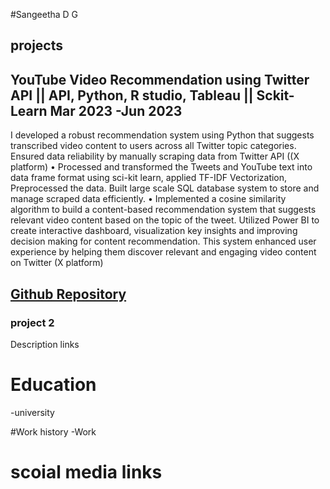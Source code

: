 #Sangeetha D G
## projects 

## YouTube Video Recommendation using Twitter API || API, Python, R studio, Tableau || Sckit-Learn Mar 2023 -Jun 2023
I developed a robust recommendation system using Python that suggests transcribed video content to users across all Twitter topic categories. Ensured data reliability by
manually scraping data from Twitter API ((X platform)
• Processed and transformed the Tweets and YouTube text into data frame format using sci-kit learn, applied TF-IDF Vectorization, Preprocessed the data. Built large scale SQL
database system to store and manage scraped data efficiently.
• Implemented a cosine similarity algorithm to build a content-based recommendation system that suggests relevant video content based on the topic of the tweet. Utilized Power
BI to create interactive dashboard, visualization key insights and improving decision making for content recommendation. This system enhanced user experience by helping them
discover relevant and engaging video content on Twitter (X platform)
## [Github Repository](https://github.com/93san/project_data_mining)
### project 2 
Description
links

# Education
-university

#Work history
-Work

# scoial media links
